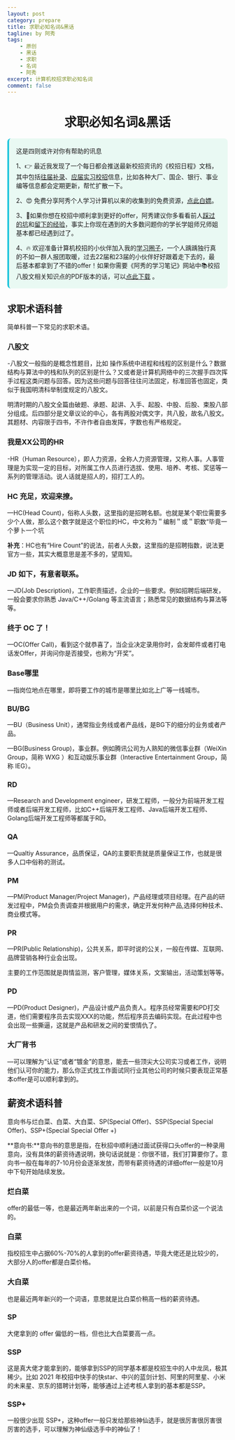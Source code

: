 ```yaml
---
layout: post
category: prepare
title: 求职必知名词&黑话
tagline: by 阿秀
tags:
    - 原创
    - 黑话
    - 求职
    - 名词
    - 阿秀
excerpt: 计算机校招求职必知名词
comment: false
---
```


<p id="了解校招"></p>

<h1 align="center">求职必知名词&黑话</h1>

<div style="border-color: #24C6DC;
            background-color: #e9f9f3;         
            margin: 1rem 0;
        padding: .25rem 1rem;
        border-left-width: .3rem;
        border-left-style: solid;
        border-radius: .5rem;
        color: inherit;">
  <p>这是四则或许对你有帮助的讯息</p>
  <p>1、👉 最近我发现了一个每日都会推送最新校招资讯的《校招日程》文档，其中包括<a href="https://flowus.cn/ee50d5eb-3cd5-4f74-880e-95b215dd4ff2" target="_blank">往届补录</a>、<a href="https://flowus.cn/5f327c98-1e31-46c8-b86b-5ac6105e021f" target="_blank">应届实习校招</a>信息，比如各种大厂、国企、银行、事业编等信息都会定期更新，帮忙扩散一下。</p>  
  <p>2、😍
    免费分享阿秀个人学习计算机以来的收集到的免费资源，<a style="text-decoration: underline" href="/notes/07-resources/01-free/01-introduce.html" target="_blank">点此白嫖</a>。
  </p>
  <p>3、🚀如果你想在校招中顺利拿到更好的offer，阿秀建议你多看看前人<a style="text-decoration: underline" href="https://www.yuque.com/tuobaaxiu/httmmc/npg1k81zeq4wfpyz" target="_blank">踩过的坑</a>和<a style="text-decoration: underline"  target="_blank" href="https://www.yuque.com/tuobaaxiu/httmmc/gge9ppd0mbu2d3dp">留下的经验</a>，事实上你现在遇到的大多数问题你的学长学姐师兄师姐基本都已经遇到过了。
  </p>
  <p>4、🔥 欢迎准备计算机校招的小伙伴加入我的<a  style="text-decoration: underline" href="https://www.yuque.com/tuobaaxiu/httmmc/xg0otqvc17wfx4u9" target="_blank">学习圈子</a>，一个人踽踽独行真的不如一群人报团取暖，过去22届和23届的小伙伴好好跟着走下去的，最后基本都拿到了不错的offer！如果你需要《阿秀的学习笔记》网站中📚︎校招八股文相关知识点的PDF版本的话，可以<a style="text-decoration: underline" href="/notes/08-other/02-question.html#_5、如何下载阿秀的学习笔记内容pdf版本" target="_blank">点此下载</a> 。</p>   </div>

## 求职术语科普

简单科普一下常见的求职术语。

### **八股文**

-八股文一般指的是概念性题目，比如 操作系统中进程和线程的区别是什么？数据结构与算法中的栈和队列的区别是什么？又或者是计算机网络中的三次握手四次挥手过程这类问题与回答。因为这些问题与回答往往问法固定，标准回答也固定，类似于我国明清科举制度规定的八股文。

明清时期的八股文全篇由破题、承题、起讲、入手、起股、中股、后股、束股八部分组成。后四部分是文章议论的中心，各有两股对偶文字，共八股，故名八股文。其题材、内容限于四书，不许作者自由发挥，字数也有严格规定。 



### **我是XX公司的HR**

-HR（Human Resource），即人力资源，全称人力资源管理，又称人事。人事管理是为实现一定的目标，对所属工作人员进行选拔、使用、培养、考核、奖惩等一系列的管理活动。说人话就是招人的，招打工人的。



### **HC 充足，欢迎来撩**。

—HC(Head Count)，俗称人头数，这里指的是招聘名额。也就是某个职位需要多少个人做，那么这个数字就是这个职位的HC，中文称为＂编制＂或＂职数“毕竟一个萝卜一个坑

**补充**：HC也有“Hire Count”的说法，前者人头数，这里指的是招聘指数，说法更官方一些，其实大概意思是差不多的，望周知。

 

### **JD 如下，有意者联系**。

—JD(Job Description)，工作职责描述，企业的一些要求。例如招聘后端研发，一般会要求你熟悉 Java/C++/Golang 等主流语言；熟悉常见的数据结构与算法等等。

 

### **终于 OC 了**！

—OC(Offer Call)，看到这个就恭喜了，当企业决定录用你时，会发邮件或者打电话发Offer，并询问你是否接受，也称为“开奖”。

 

### **Base哪里**

—指岗位地点在哪里，即将要工作的城市是哪里比如北上广等一线城市。

 

### **BU/BG**

—BU（Business Unit），通常指业务线或者产品线，是BG下的细分的业务或者产品。

—BG(Business Group)，事业群。例如腾讯公司为人熟知的微信事业群（WeiXin Group，简称 WXG ）和互动娱乐事业群（Interactive Entertainment Group，简称 IEG）。



### RD

—Research and Development engineer，研发工程师，一般分为前端开发工程师或者后端开发工程师，比如C++后端开发工程师、Java后端开发工程师、Golang后端开发工程师等都属于RD。 



### QA

—Qualtiy Assurance，品质保证，QA的主要职责就是质量保证工作，也就是很多人口中俗称的测试。



### **PM**

—PM(Product Manager/Project Manager)，产品经理或项目经理。在产品的研发过程中，PM会负责调查并根据用户的需求，确定开发何种产品,选择何种技术、商业模式等。

 

### **PR**

—PR(Public Relationship)，公共关系，即平时说的公关，一般在传媒、互联网、品牌营销各种行业会出现。

主要的工作范围就是舆情监测，客户管理，媒体关系，文案输出，活动策划等等。

 

### **PD**

—PD(Product Designer)，产品设计或产品负责人。程序员经常需要和PD打交道，他们需要程序员去实现XXX的功能，然后程序员去编码实现。在此过程中也会出现一些撕逼，这就是产品和研发之间的爱恨情仇了。

 

### **大厂背书**

—可以理解为“认证”或者“镀金”的意思，能去一些顶尖大公司实习或者工作，说明他们认可你的能力，那么你正式找工作面试同行业其他公司的时候只要表现正常基本offer是可以顺利拿到的。

<p id="薪资术语科普"></p>



## 薪资术语科普

意向书与烂白菜、白菜、大白菜、SP(Special Offer)、SSP(Special Special Offer)、SSP+(Special Special Offer +)

**意向书:**意向书的意思是指，在秋招中顺利通过面试获得口头offer的一种录用意向，没有具体的薪资待遇说明，换句话说就是：你很不错，我们打算要你了。意向书一般在每年的7-10月份会逐渐发放，而带有薪资待遇的详细offer一般是10月中下旬开始陆续发放。



### **烂白菜**

offer的最低一等，也是最近两年新出来的一个词，以前是只有白菜价这一个说法的。



### **白菜**

指校招生中占据60%-70%的人拿到的offer薪资待遇，毕竟大佬还是比较少的，大部分人的offer都是白菜价格。



### **大白菜**

也是最近两年新兴的一个词语，意思就是比白菜价稍高一档的薪资待遇。



### **SP**

大佬拿到的 offer 偏低的一档，但也比大白菜要高一点。



### **SSP**

这是真大佬才能拿到的，能够拿到SSP的同学基本都是校招生中的人中龙凤，极其稀少。比如 2021 年校招中快手的快star、中兴的蓝剑计划、阿里的阿里星、小米的未来星、京东的猎聘计划等，能够通过上述考核人拿到的基本都是SSP。



### **SSP+**

一般很少出现 SSP+，这种offer一般只发给那些神仙选手，就是很厉害很厉害很厉害的选手，可以理解为神仙级选手中的神仙了！



